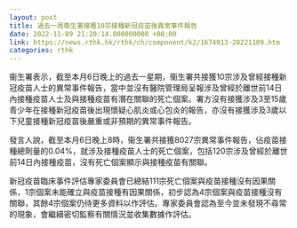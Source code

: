```yaml
---
layout: post
title: 過去一周衞生署接獲10宗接種新冠疫苗後異常事件報告
date: 2022-11-09 21:20:14.000000000 +08:00
link: https://news.rthk.hk/rthk/ch/component/k2/1674913-20221109.htm
categories: rthk
---
```


衞生署表示，截至本月6日晚上的過去一星期，衞生署共接獲10宗涉及曾經接種新冠疫苗人士的異常事件報告，當中並沒有醫院管理局呈報涉及曾經於離世前14日內接種疫苗人士及與接種疫苗有潛在關聯的死亡個案。署方沒有接獲涉及3至15歲青少年在接種新冠疫苗後出現懷疑心肌炎或心包炎的報告，亦沒有接獲涉及3歲以下兒童接種新冠疫苗後嚴重或非預期的異常事件報告。

發言人說，截至本月6日晚上8時，衞生署共接獲8027宗異常事件報告，佔疫苗接種總劑量的0.04%，就涉及接種疫苗人士的死亡個案，包括120宗涉及曾經於離世前14日內接種疫苗，沒有死亡個案顯示與接種疫苗有關聯。

新冠疫苗臨床事件評估專家委員會已總結111宗死亡個案與疫苗接種沒有因果關係，1宗個案未能確立與疫苗接種有因果關係，初步認為4宗個案與疫苗接種沒有關聯，其餘4宗個案仍待更多資料以作評估。專家委員會認為至今並未發現不尋常的現象，會繼續密切監察有關情況並收集數據作評估。
